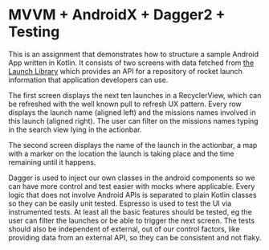 # MVVM + AndroidX + Dagger2 + Testing

This is an assignment that demonstrates how to structure a sample Android App written in Kotlin.
It consists of two screens with data fetched from [the Launch Library](https://launchlibrary.net/docs/1.4/api.html#launch) which provides an API for a repository of rocket launch information that application developers can use.

The first screen displays the next ten launches in a RecyclerView, which can be refreshed with the well known pull to refresh UX pattern. Every row displays the launch name (aligned left) and the missions names involved in this launch (aligned right). The user can filter on the missions names typing in the search view lying in the actionbar.

The second screen displays the name of the launch  in the actionbar, a map with a marker on the location the launch is taking place and the time remaining until it happens.

Dagger is used to inject our own classes in the android components so we can have more control and test easier with mocks where applicable. Every logic that does not involve Android APIs is separated to plain Kotlin classes so they can be easily unit tested. Espresso is used to test the UI via instrumented tests. At least all the basic features should be tested, eg the user can filter the launches or be able to trigger the next screen. The tests should also be independent of external, out of our control factors, like providing data from an external API, so they can be consistent and not flaky.    